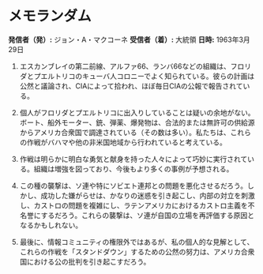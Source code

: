 # メモランダム

**発信者（発）:** ジョン・A・マクコーネ
**受信者（着）:** 大統領
**日時:** 1963年3月29日

1. エスカンブレイの第二前線、アルファ66、ランバ66などの組織は、フロリダとプエルトリコのキューバ人コロニーでよく知られている。彼らの計画は公然と議論され、CIAによって拾われ、ほぼ毎日CIAの公報で報告されている。

2. 個人がフロリダとプエルトリコに出入りしていることは疑いの余地がない。ボート、船外モーター、銃、弾薬、爆発物は、合法的または無許可の供給源からアメリカ合衆国で調達されている（その数は多い）。私たちは、これらの作戦がバハマや他の非米国地域から行われていると考えている。

3. 作戦は明らかに明白な勇気と献身を持った人々によって巧妙に実行されている。組織は増強を図っており、今後もより多くの事例が予想される。

4. この種の襲撃は、ソ連や特にソビエト連邦との問題を悪化させるだろう。しかし、成功した嫌がらせは、かなりの迷惑を引き起こし、内部の対立を刺激し、カストロの問題を複雑にし、ラテンアメリカにおけるカストロ主義を不名誉にするだろう。これらの襲撃は、ソ連が自国の立場を再評価する原因となるかもしれない。

5. 最後に、情報コミュニティの権限外ではあるが、私の個人的な見解として、これらの作戦を「スタンドダウン」するための公然の努力は、アメリカ合衆国における公の批判を引き起こすだろう。